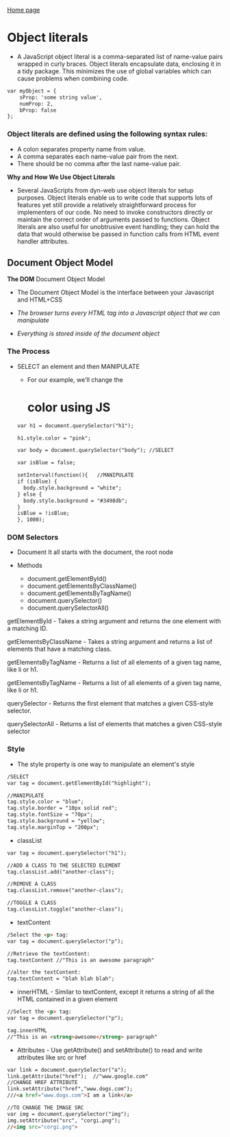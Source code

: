 [Home page](https://cfjalos.github.io/Reading-Notes/)

# Object literals #

* A JavaScript object literal is a comma-separated list of name-value pairs wrapped in curly braces. Object literals encapsulate data, enclosing it in a tidy package. This minimizes the use of global variables which can cause problems when combining code.

```html
var myObject = {
    sProp: 'some string value',
    numProp: 2,
    bProp: false
};
```

### Object literals are defined using the following syntax rules: ###

* A colon separates property name from value.
* A comma separates each name-value pair from the next.
* There should be no comma after the last name-value pair.

**Why and How We Use Object Literals**

* Several JavaScripts from dyn-web use object literals for setup purposes. Object literals enable us to write code that supports lots of features yet still provide a relatively straightforward process for implementers of our code. No need to invoke constructors directly or maintain the correct order of arguments passed to functions. Object literals are also useful for unobtrusive event handling; they can hold the data that would otherwise be passed in function calls from HTML event handler attributes.

## Document Object Model ##

**The DOM**  Document Object Model

* The Document Object Model is the interface between your Javascript and HTML+CSS

* *The browser turns every HTML tag into a Javascript object that we can manipulate*

* *Everything is stored inside of the document object*

### The Process ###

* SELECT an element and then MANIPULATE

  * For our example, we'll change the <h1> color using JS

  ```html
  var h1 = document.querySelector("h1");

  h1.style.color = "pink";

  var body = document.querySelector("body"); //SELECT

  var isBlue = false;

  setInterval(function(){   //MANIPULATE
  if (isBlue) {
    body.style.background = "white";
  } else {
    body.style.background = "#3498db";
  }
  isBlue = !isBlue;
  }, 1000);
  ```

### DOM Selectors ###

* Document
It all starts with the document, the root node

* Methods
  * document.getElementById()
  * document.getElementsByClassName()
  * document.getElementsByTagName()
  * document.querySelector()
  * document.querySelectorAll()

getElementById -  Takes a string argument and returns the one element with a matching ID.

getElementsByClassName - Takes a string argument and returns a list of elements that have a matching class.

getElementsByTagName - Returns a list of all elements of a given tag name, like li or h1.

getElementsByTagName - Returns a list of all elements of a given tag name, like li or h1.

querySelector - Returns the first element that matches a given CSS-style selector.

querySelectorAll - Returns a list of elements that matches a given CSS-style selector

### Style ###

* The style property is one way to manipulate an element's style

```html
/SELECT
var tag = document.getElementById("highlight");

//MANIPULATE
tag.style.color = "blue";
tag.style.border = "10px solid red";
tag.style.fontSize = "70px";
tag.style.background = "yellow";
tag.style.marginTop = "200px";
```

* classList

```html
var tag = document.querySelector("h1");

//ADD A CLASS TO THE SELECTED ELEMENT
tag.classList.add("another-class");

//REMOVE A CLASS
tag.classList.remove("another-class");

//TOGGLE A CLASS
tag.classList.toggle("another-class");
```

* textContent

```html
/Select the <p> tag:
var tag = document.querySelector("p");

//Retrieve the textContent:
tag.textContent //"This is an awesome paragraph"

//alter the textContent:
tag.textContent = "blah blah blah";
```

* innerHTML - Similar to textContent, except it returns a string of all the HTML contained in a given element

```html
//Select the <p> tag:
var tag = document.querySelector("p");

tag.innerHTML
//"This is an <strong>awesome</strong> paragraph"
```

* Attributes - Use getAttribute() and setAttribute() to read and write attributes like src or href

```html
var link = document.querySelector("a");
link.getAttribute("href");  //"www.google.com"
//CHANGE HREF ATTRIBUTE
link.setAttribute("href","www.dogs.com"); 
///<a href="www.dogs.com">I am a link</a>

//TO CHANGE THE IMAGE SRC
var img = document.querySelector("img");
img.setAttribute("src", "corgi.png");
//<img src="corgi.png">
```

